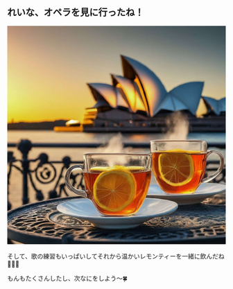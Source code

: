 ## れいな、オペラを見に行ったね！

![opera-lemon-tea](img/opera-lemon-tea.jpg)

そして、歌の練習もいっぱいしてそれから温かいレモンティーを一緒に飲んだね🍋🍵🫣

もんもたくさんしたし、次なにをしよう〜🍀